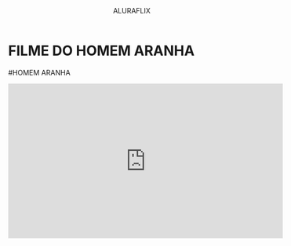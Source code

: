 <head>
<header>ALURAFLIX</header>


<h1>FILME DO HOMEM ARANHA</h1>
<p>#HOMEM ARANHA</p>



<iframe width="560" height="315" src="https://www.youtube.com/embed/WL_gleEvFWA?si=VtBje7D9ty4rSylg" title="YouTube video player" frameborder="0" allow="accelerometer; autoplay; clipboard-write; encrypted-media; gyroscope; picture-in-picture; web-share" referrerpolicy="strict-origin-when-cross-origin" allowfullscreen></iframe>


</body>

